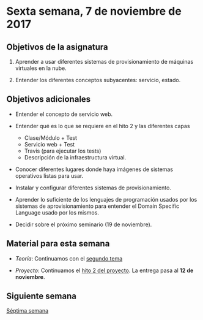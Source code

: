 # Sexta semana, 7 de noviembre de 2017


## Objetivos de la asignatura

1. Aprender a usar diferentes sistemas de provisionamiento de máquinas
   virtuales en la nube.

2. Entender los diferentes conceptos subyacentes: servicio, estado.

## Objetivos adicionales

* Entender el concepto de servicio web.

* Entender qué es lo que se requiere en el hito 2 y las diferentes
  capas
  * Clase/Módulo + Test
  * Servicio web + Test
  * Travis (para ejecutar los tests)
  * Descripción de la infraestructura virtual.

* Conocer diferentes lugares donde haya imágenes de sistemas
  operativos listas para usar.

* Instalar y configurar diferentes sistemas de provisionamiento.

* Aprender lo suficiente de los lenguajes de programación usados por
  los sistemas de aprovisionamiento para entender el Domain Specific
  Language usado por los mismos.

* Decidir sobre el próximo seminario (19 de noviembre).

## Material para esta semana

* *Teoría*: Continuamos con el
  [segundo tema](http://jj.github.io/CC/documentos/temas/PaaS)

* *Proyecto*: Continuamos el
  [hito 2 del proyecto](https://jj.github.io/CC/documentos/proyecto/2.PaaS).
  La entrega pasa al **12 de noviembre**. 

## Siguiente semana

[Séptima semana](7-semana.md)
